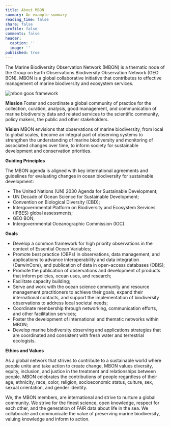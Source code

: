 ```yaml
---
title: About MBON
summary: An example summary
reading_time: false
share: false
profile: false
comments: false
header:
  caption: ''
  image: ''
published: true
---
```

The Marine Biodiversity Observation Network (MBON) is a thematic node of the Group on Earth Observations Biodiversity Observation Network (GEO BON). MBON is a global collaborative initiative that contributes to effective management of marine biodiversity and ecosystem services. 


![mbon goos framework](/media_content/about/description_mboninfographic_cropped.png)


**Mission**
Foster and coordinate a global community of practice for the collection, curation, analysis, good management, and communication of marine biodiversity data and related services to the scientific community, policy makers, the public and other stakeholders.

**Vision**
MBON envisions that observations of marine biodiversity, from local to global scales, become an integral part of observing systems to strengthen the understanding of marine biodiversity and monitoring of associated changes over time, to inform society for sustainable development and conservation priorities.


**Guiding Principles**

The MBON agenda is aligned with key international agreements and guidelines for evaluating changes in ocean biodiversity for sustainable development:

*   The United Nations (UN) 2030 Agenda for Sustainable Development;
*   UN Decade of Ocean Science for Sustainable Development;
*   Convention on Biological Diversity (CBD);
*   Intergovernmental Platform on Biodiversity and Ecosystem Services (IPBES) global assessments;
*   GEO BON;
*   Intergovernmental Oceanographic Commission (IOC).

**Goals**

*   Develop a common framework for high priority observations in the context of Essential Ocean Variables;
*   Promote best practice (OBPs) in observations, data management, and applications to advance interoperability and data integration (DarwinCore), and publication of data in open-access databases (OBIS); 
*   Promote the publication of observations and development of products that inform policies, ocean uses, and research;
*   Facilitate capacity building;
*   Serve and work with the ocean science community and resource management practitioners to achieve their goals, expand their international contacts, and support the implementation of biodiversity observations to address local societal needs;
*   Coordinate membership through networking, communication efforts, and other facilitation services; 
*   Foster the development of international and thematic networks within MBON; 
*   Develop marine biodiversity observing and applications strategies that are coordinated and consistent with fresh water and terrestrial ecologists. 

**Ethics and Values**

As a global network that strives to contribute to a sustainable world where people unite and take action to create change, MBON values diversity, equity, inclusion, and justice in the treatment and relationships between people. MBON celebrates the contributions of people regardless of their age, ethnicity, race, color, religion, socioeconomic status, culture, sex, sexual orientation, and gender identity.

We, the MBON members, are international and strive to nurture a global community. We strive for the finest science, open knowledge, respect for each other, and the generation of FAIR data about life in the sea. We collaborate and communicate the value of preserving marine biodiversity, valuing knowledge and inform to action.


